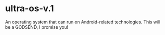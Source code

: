 # ultra-os-v.1
An operating system that can run on Android-related technologies. This will be a GODSEND, I promise you!
